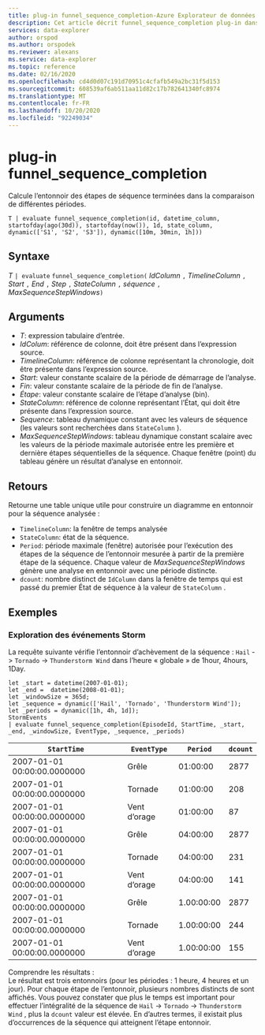 ```yaml
---
title: plug-in funnel_sequence_completion-Azure Explorateur de données
description: Cet article décrit funnel_sequence_completion plug-in dans Azure Explorateur de données.
services: data-explorer
author: orspod
ms.author: orspodek
ms.reviewer: alexans
ms.service: data-explorer
ms.topic: reference
ms.date: 02/16/2020
ms.openlocfilehash: cd4d0d07c191d70951c4cfafb549a2bc31f5d153
ms.sourcegitcommit: 608539af6ab511aa11d82c17b782641340fc8974
ms.translationtype: MT
ms.contentlocale: fr-FR
ms.lasthandoff: 10/20/2020
ms.locfileid: "92249034"
---
```

# <a name="funnel_sequence_completion-plugin"></a>plug-in funnel_sequence_completion

Calcule l’entonnoir des étapes de séquence terminées dans la comparaison de différentes périodes.

```kusto
T | evaluate funnel_sequence_completion(id, datetime_column, startofday(ago(30d)), startofday(now()), 1d, state_column, dynamic(['S1', 'S2', 'S3']), dynamic([10m, 30min, 1h]))
```

## <a name="syntax"></a>Syntaxe

*T* `| evaluate` `funnel_sequence_completion(` *IdColumn* `,` *TimelineColumn* `,` *Start* `,` *End* `,` *Step* `,` *StateColumn* `,` *séquence* `,` *MaxSequenceStepWindows*`)`

## <a name="arguments"></a>Arguments

* *T*: expression tabulaire d’entrée.
* *IdColum*: référence de colonne, doit être présent dans l’expression source.
* *TimelineColumn*: référence de colonne représentant la chronologie, doit être présente dans l’expression source.
* *Start*: valeur constante scalaire de la période de démarrage de l’analyse.
* *Fin*: valeur constante scalaire de la période de fin de l’analyse.
* *Étape*: valeur constante scalaire de l’étape d’analyse (bin).
* *StateColumn*: référence de colonne représentant l’État, qui doit être présente dans l’expression source.
* *Sequence*: tableau dynamique constant avec les valeurs de séquence (les valeurs sont recherchées dans `StateColumn` ).
* *MaxSequenceStepWindows*: tableau dynamique constant scalaire avec les valeurs de la période maximale autorisée entre les première et dernière étapes séquentielles de la séquence. Chaque fenêtre (point) du tableau génère un résultat d’analyse en entonnoir.

## <a name="returns"></a>Retours

Retourne une table unique utile pour construire un diagramme en entonnoir pour la séquence analysée :

* `TimelineColumn`: la fenêtre de temps analysée
* `StateColumn`: état de la séquence.
* `Period`: période maximale (fenêtre) autorisée pour l’exécution des étapes de la séquence de l’entonnoir mesurée à partir de la première étape de la séquence. Chaque valeur de *MaxSequenceStepWindows* génère une analyse en entonnoir avec une période distincte. 
* `dcount`: nombre distinct de `IdColumn` dans la fenêtre de temps qui est passé du premier État de séquence à la valeur de `StateColumn` .

## <a name="examples"></a>Exemples

### <a name="exploring-storm-events"></a>Exploration des événements Storm 

La requête suivante vérifie l’entonnoir d’achèvement de la séquence : `Hail`  ->  `Tornado`  ->  `Thunderstorm Wind` dans l’heure « globale » de 1hour, 4hours, 1Day. 

<!-- csl: https://help.kusto.windows.net:443/Samples -->
```kusto
let _start = datetime(2007-01-01);
let _end =  datetime(2008-01-01);
let _windowSize = 365d;
let _sequence = dynamic(['Hail', 'Tornado', 'Thunderstorm Wind']);
let _periods = dynamic([1h, 4h, 1d]);
StormEvents
| evaluate funnel_sequence_completion(EpisodeId, StartTime, _start, _end, _windowSize, EventType, _sequence, _periods) 
```

|`StartTime`|`EventType`|`Period`|`dcount`|
|---|---|---|---|
|2007-01-01 00:00:00.0000000|Grêle|01:00:00|2877|
|2007-01-01 00:00:00.0000000|Tornade|01:00:00|208|
|2007-01-01 00:00:00.0000000|Vent d’orage|01:00:00|87|
|2007-01-01 00:00:00.0000000|Grêle|04:00:00|2877|
|2007-01-01 00:00:00.0000000|Tornade|04:00:00|231|
|2007-01-01 00:00:00.0000000|Vent d’orage|04:00:00|141|
|2007-01-01 00:00:00.0000000|Grêle|1.00:00:00|2877|
|2007-01-01 00:00:00.0000000|Tornade|1.00:00:00|244|
|2007-01-01 00:00:00.0000000|Vent d’orage|1.00:00:00|155|

Comprendre les résultats :  
Le résultat est trois entonnoirs (pour les périodes : 1 heure, 4 heures et un jour). Pour chaque étape de l’entonnoir, plusieurs nombres distincts de sont affichés. Vous pouvez constater que plus le temps est important pour effectuer l’intégralité de la séquence de `Hail`  ->  `Tornado`  ->  `Thunderstorm Wind` , plus la `dcount` valeur est élevée. En d’autres termes, il existait plus d’occurrences de la séquence qui atteignent l’étape entonnoir.
